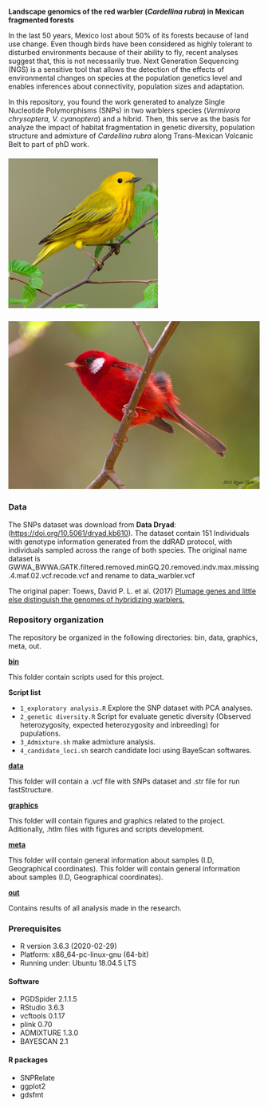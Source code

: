 **Landscape genomics of the red warbler (*Cardellina rubra*) in Mexican fragmented forests**

  In the last 50 years, Mexico lost about 50% of its forests because of land use change. Even though birds have been considered as highly tolerant to disturbed environments because of their ability to fly, recent analyses suggest that, this is not necessarily true. Next Generation Sequencing (NGS) is a sensitive tool that allows the detection of the effects of environmental changes on species at the population genetics level and enables inferences about connectivity, population sizes and adaptation.
 
In this repository, you found the work generated to analyze Single Nucleotide Polymorphisms (SNPs) in two warblers species (*Vermivora chrysoptera, V. cyanoptera*) and a híbrid. Then, this  serve as the basis for analyze the impact of habitat fragmentation in genetic diversity, population structure and admixture of  *Cardellina rubra* along Trans-Mexican Volcanic Belt to part of phD work.


##### <div align="left"> ![](yellow.png) 
#### <div align="left"> ![](35487721.jpeg) 


### **Data**
The SNPs dataset was download from **Data Dryad**: (https://doi.org/10.5061/dryad.kb610). The dataset contain 151 Individuals with genotype information generated from the ddRAD protocol, with individuals sampled across the range of both species. The original name dataset is GWWA_BWWA.GATK.filtered.removed.minGQ.20.removed.indv.max.missing.4.maf.02.vcf.recode.vcf and rename to data_warbler.vcf

The original paper: Toews, David P. L. et al. (2017) [Plumage genes and little else distinguish the genomes of hybridizing warblers.](https://www.cell.com/current-biology/fulltext/S0960-9822(16)30673-X?_returnURL=https%3A%2F%2Flinkinghub.elsevier.com%2Fretrieve%2Fpii%2FS096098221630673X%3Fshowall%3Dtrue)


### **Repository organization**

The repository be organized in the following directories:
bin, data, graphics, meta, out.

**[bin](/bin)**

This folder  contain scripts used for this project.

**Script list**
 - `1_exploratory analysis.R` Explore the SNP dataset with PCA analyses.
 - `2_genetic diversity.R` Script for evaluate genetic diversity (Observed heterozygosity, expected heterozygosity and inbreeding) for pupulations.
 - `3_Admixture.sh` make admixture analysis.
 - `4_candidate_loci.sh` search candidate loci using BayeScan softwares.


**[data](/data)**

This folder will contain a .vcf file with SNPs dataset and .str file for run fastStructure.

**[graphics](/graphics)**

This folder will contain figures and graphics related to the project.
Aditionally, .htlm files with figures and scripts development. 


**[meta](/meta)**

This folder will contain general information about samples (I.D, Geographical coordinates).
This folder will contain general information about samples (I.D, Geographical coordinates).

**[out](/out)**

Contains results of all analysis made in the research.

### Prerequisites
* R version 3.6.3 (2020-02-29)
* Platform: x86_64-pc-linux-gnu (64-bit)
* Running under: Ubuntu 18.04.5 LTS

#### Software
* PGDSpider 2.1.1.5
* RStudio  3.6.3
* vcftools 0.1.17
* plink 0.70
* ADMIXTURE 1.3.0
* BAYESCAN 2.1


#### R packages
- SNPRelate
- ggplot2
- gdsfmt


